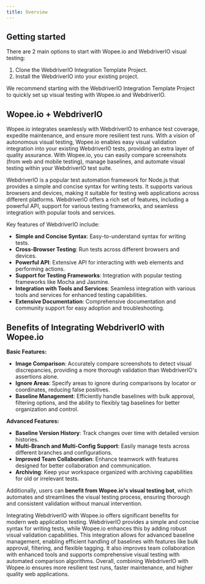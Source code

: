 ```yaml
---
title: Overview
---
```


## Getting started

There are 2 main options to start with Wopee.io and WebdriverIO visual testing:

1. Clone the WebdriverIO Integration Template Project.
2. Install the WebdriverIO into your existing project.

We recommend starting with the WebdriverIO Integration Template Project to quickly set up visual testing with Wopee.io and WebdriverIO.

## Wopee.io + WebdriverIO

Wopee.io integrates seamlessly with WebdriverIO to enhance test coverage, expedite maintenance, and ensure more resilient test runs. With a vision of autonomous visual testing, Wopee.io enables easy visual validation integration into your existing WebdriverIO tests, providing an extra layer of quality assurance. With Wopee.io, you can easily compare screenshots (from web and mobile testing), manage baselines, and automate visual testing within your WebdriverIO test suite.

WebdriverIO is a popular test automation framework for Node.js that provides a simple and concise syntax for writing tests. It supports various browsers and devices, making it suitable for testing web applications across different platforms. WebdriverIO offers a rich set of features, including a powerful API, support for various testing frameworks, and seamless integration with popular tools and services.

Key features of WebdriverIO include:

- **Simple and Concise Syntax**: Easy-to-understand syntax for writing tests.
- **Cross-Browser Testing**: Run tests across different browsers and devices.
- **Powerful API**: Extensive API for interacting with web elements and performing actions.
- **Support for Testing Frameworks**: Integration with popular testing frameworks like Mocha and Jasmine.
- **Integration with Tools and Services**: Seamless integration with various tools and services for enhanced testing capabilities.
- **Extensive Documentation**: Comprehensive documentation and community support for easy adoption and troubleshooting.

## Benefits of Integrating WebdriverIO with Wopee.io

**Basic Features:**

- **Image Comparison**: Accurately compare screenshots to detect visual discrepancies, providing a more thorough validation than WebdriverIO's assertions alone.
- **Ignore Areas**: Specify areas to ignore during comparisons by locator or coordinates, reducing false positives.
- **Baseline Management**: Efficiently handle baselines with bulk approval, filtering options, and the ability to flexibly tag baselines for better organization and control.

**Advanced Features:**

- **Baseline Version History**: Track changes over time with detailed version histories.
- **Multi-Branch and Multi-Config Support**: Easily manage tests across different branches and configurations.
- **Improved Team Collaboration**: Enhance teamwork with features designed for better collaboration and communication.
- **Archiving**: Keep your workspace organized with archiving capabilities for old or irrelevant tests.

Additionally, users can **benefit from Wopee.io's visual testing bot**, which automates and streamlines the visual testing process, ensuring thorough and consistent validation without manual intervention.

Integrating WebdriverIO with Wopee.io offers significant benefits for modern web application testing. WebdriverIO provides a simple and concise syntax for writing tests, while Wopee.io enhances this by adding robust visual validation capabilities. This integration allows for advanced baseline management, enabling efficient handling of baselines with features like bulk approval, filtering, and flexible tagging. It also improves team collaboration with enhanced tools and supports comprehensive visual testing with automated comparison algorithms. Overall, combining WebdriverIO with Wopee.io ensures more resilient test runs, faster maintenance, and higher quality web applications.
